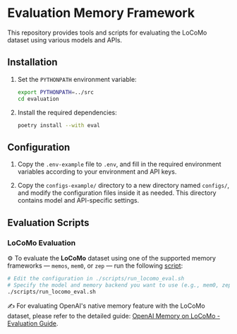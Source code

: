 # Evaluation Memory Framework

This repository provides tools and scripts for evaluating the LoCoMo dataset using various models and APIs.

## Installation

1. Set the `PYTHONPATH` environment variable:
   ```bash
   export PYTHONPATH=../src
   cd evaluation
   ```

2. Install the required dependencies:
   ```bash
   poetry install --with eval
   ```

## Configuration

1. Copy the `.env-example` file to `.env`, and fill in the required environment variables according to your environment and API keys.

2. Copy the `configs-example/` directory to a new directory named `configs/`, and modify the configuration files inside it as needed. This directory contains model and API-specific settings.


## Evaluation Scripts

### LoCoMo Evaluation
⚙️ To evaluate the **LoCoMo** dataset using one of the supported memory frameworks — `memos`, `mem0`, or `zep` — run the following [script](./scripts/run_locomo_eval.sh):

```bash
# Edit the configuration in ./scripts/run_locomo_eval.sh
# Specify the model and memory backend you want to use (e.g., mem0, zep, etc.)
./scripts/run_locomo_eval.sh
```

✍️ For evaluating OpenAI's native memory feature with the LoCoMo dataset, please refer to the detailed guide: [OpenAI Memory on LoCoMo - Evaluation Guide](./scripts/locomo/openai_memory_locomo_eval_guide.md).
